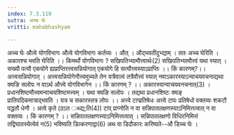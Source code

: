 ```yaml
---
index: 7.3.119
sutra: अच्च घेः
vritti: mahabhashyam

---
```

 अच्च घेः औत्वे योगविभागः औत्वे योगविभागः कर्तव्यः । औत् । औद्भवतीदुभ्द्याम् । ततः अच्च घेरिति । अकारश्च भवति घेरिति ।। किमर्थो योगविभागः ? सखिपतिभ्यामौत्त्वार्थः(2) सखिपतिभ्यामौत्त्वं यथा स्यात् । सख्यौ पत्यौ एकयोगे ह्यप्राप्तिरत्त्वसन्नियोगात् एकयोगे हि सत्यौत्त्वस्याऽप्राप्तिः ।। किं कारणम्?।। अत्त्वसन्नियोगात् । अत्त्वसन्नियोगेनौत्त्वमुच्यते तेन यत्रैवात्वं तत्रैवौत्त्वं स्यात् नवाऽकारस्याऽन्वाचयवचनाद्यथा क्यङि सलोपः न वाऽर्थ औत्त्वे योगविभागेन ।। किं कारणम् ? ।। अकारस्यान्वाचयवनचनात्(3) । प्रधानशिष्टमौत्त्वमन्वाचयशिष्टमत्त्वम् । यथा क्यङि सलोपः । तद्यथा प्रधानशिष्टः क्यङ् प्रातिपदिकमात्राद्भवति । यत्र च सकारस्तत्र लोपः ।। अत्त्वे टाप्प्रतिषेधः अत्त्वे टापः प्रतिषेधो वक्तव्यः शकटौ पद्धतौ धेनौ । अत्वे कृते (ठऽत ःथ्द्य;ति(4)) टाप् प्राप्नोति न वा सन्निपातलक्षणस्याऽनिमित्तत्वात् न वा वक्तव्यः । किं कारणम् ? ।। सन्निपातलक्षणस्याऽनिमित्तत्वात् । सन्निपातलक्षणो विधिरनिमित्तं तद्विघातस्येत्येवं न(5) भविष्यति डित्करणाद्वा(6) अथ वा डिदौकारः करिष्यते--औ डिच्च घेः । 